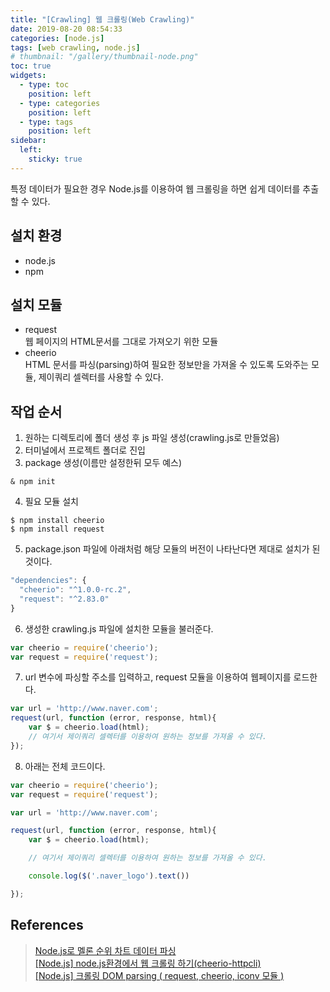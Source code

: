 ```yaml
---
title: "[Crawling] 웹 크롤링(Web Crawling)"
date: 2019-08-20 08:54:33
categories: [node.js]
tags: [web crawling, node.js]
# thumbnail: "/gallery/thumbnail-node.png"
toc: true
widgets:
  - type: toc
    position: left
  - type: categories
    position: left
  - type: tags
    position: left
sidebar:
  left:
    sticky: true
---
```


특정 데이터가 필요한 경우 Node.js를 이용하여 웹 크롤링을 하면 쉽게 데이터를 추출할 수 있다.

<!-- more -->

## 설치 환경
* node.js
* npm

## 설치 모듈
* request  
웹 페이지의 HTML문서를 그대로 가져오기 위한 모듈
* cheerio  
HTML 문서를 파싱(parsing)하여 필요한 정보만을 가져올 수 있도록 도와주는 모듈, 제이쿼리 셀렉터를 사용할 수 있다.

## 작업 순서
1. 원하는 디렉토리에 폴더 생성 후 js 파일 생성(crawling.js로 만들었음)
2. 터미널에서 프로젝트 폴더로 진입
3. package 생성(이름만 설정한뒤 모두 예스)
```
& npm init
```

4. 필요 모듈 설치
```
$ npm install cheerio   
$ npm install request
```

5. package.json 파일에 아래처럼 해당 모듈의 버전이 나타난다면 제대로 설치가 된 것이다.
```javascript
"dependencies": {
  "cheerio": "^1.0.0-rc.2",
  "request": "^2.83.0"
}
```

6. 생성한 crawling.js 파일에 설치한 모듈을 불러준다.
```javascript
var cheerio = require('cheerio');
var request = require('request');
```

7. url 변수에 파싱할 주소를 입력하고, request 모듈을 이용하여 웹페이지를 로드한다.
```javascript
var url = 'http://www.naver.com';
request(url, function (error, response, html){
    var $ = cheerio.load(html);
    // 여기서 제이쿼리 셀렉터를 이용하여 원하는 정보를 가져올 수 있다.
});
```

8. 아래는 전체 코드이다.
```javascript
var cheerio = require('cheerio');
var request = require('request');

var url = 'http://www.naver.com';

request(url, function (error, response, html){
    var $ = cheerio.load(html);

    // 여기서 제이쿼리 셀렉터를 이용하여 원하는 정보를 가져올 수 있다.

    console.log($('.naver_logo').text())

});
```

## References
> [Node.js로 멜론 순위 차트 데이터 파싱](http://leechoong.com/posts/2017/nodejs_cheerio)  
> [[Node.js] node.js환경에서 웹 크롤링 하기(cheerio-httpcli)](https://hanswsw.tistory.com/6)  
> [[Node.js] 크롤링 DOM parsing ( request, cheerio, iconv 모듈 )](https://victorydntmd.tistory.com/94)
